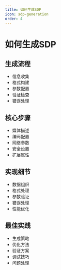 ```yaml
---
title: 如何生成SDP
icon: sdp-generation
order: 4
---
```


# 如何生成SDP

## 生成流程
- 信息收集
- 格式构建
- 参数配置
- 验证检查
- 错误处理

## 核心步骤
- 媒体描述
- 编码配置
- 网络参数
- 安全设置
- 扩展属性

## 实现细节
- 数据组织
- 格式处理
- 参数验证
- 错误处理
- 性能优化

## 最佳实践
- 生成策略
- 优化方法
- 验证方案
- 调试技巧
- 问题处理
